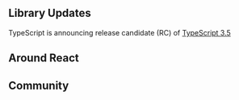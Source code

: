 Library Updates
---

TypeScript is announcing release candidate (RC) of [TypeScript 3.5](https://devblogs.microsoft.com/typescript/announcing-typescript-3-5-rc/)


Around React
---

Community
---

